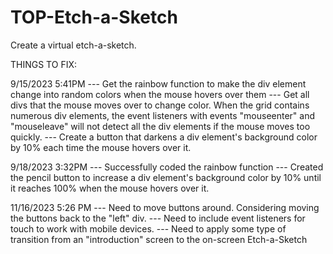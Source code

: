 # TOP-Etch-a-Sketch
Create a virtual etch-a-sketch.


THINGS TO FIX:

9/15/2023 5:41PM
--- Get the rainbow function to make the div element change into random colors when the mouse hovers over them
--- Get all divs that the mouse moves over to change color. When the grid contains numerous div elements, 
    the event listeners with events "mouseenter" and "mouseleave" will not detect all the div elements if the 
    mouse moves too quickly.
--- Create a button that darkens a div element's background color by 10% each time the mouse hovers over it.

9/18/2023 3:32PM
--- Successfully coded the rainbow function
--- Created the pencil button to increase a div element's background color by 10% until it 
    reaches 100% when the mouse hovers over it.

11/16/2023 5:26 PM
--- Need to move buttons around. Considering moving the buttons back to the "left" 
    div.
--- Need to include event listeners for touch to work with mobile devices.
--- Need to apply some type of transition from an "introduction" screen to the on-screen Etch-a-Sketch
